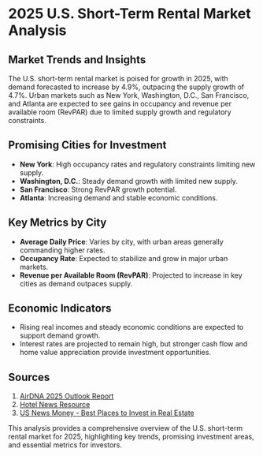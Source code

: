 # 2025 U.S. Short-Term Rental Market Analysis

## Market Trends and Insights

The U.S. short-term rental market is poised for growth in 2025, with demand forecasted to increase by 4.9%, outpacing the supply growth of 4.7%. Urban markets such as New York, Washington, D.C., San Francisco, and Atlanta are expected to see gains in occupancy and revenue per available room (RevPAR) due to limited supply growth and regulatory constraints.

## Promising Cities for Investment

- **New York**: High occupancy rates and regulatory constraints limiting new supply.
- **Washington, D.C.**: Steady demand growth with limited new supply.
- **San Francisco**: Strong RevPAR growth potential.
- **Atlanta**: Increasing demand and stable economic conditions.

## Key Metrics by City

- **Average Daily Price**: Varies by city, with urban areas generally commanding higher rates.
- **Occupancy Rate**: Expected to stabilize and grow in major urban markets.
- **Revenue per Available Room (RevPAR)**: Projected to increase in key cities as demand outpaces supply.

## Economic Indicators

- Rising real incomes and steady economic conditions are expected to support demand growth.
- Interest rates are projected to remain high, but stronger cash flow and home value appreciation provide investment opportunities.

## Sources

1. [AirDNA 2025 Outlook Report](https://www.airdna.co/outlook-report)
2. [Hotel News Resource](https://www.hotelnewsresource.com/article134372.html)
3. [US News Money - Best Places to Invest in Real Estate](https://money.usnews.com/investing/articles/best-places-to-invest-in-real-estate)

This analysis provides a comprehensive overview of the U.S. short-term rental market for 2025, highlighting key trends, promising investment areas, and essential metrics for investors.